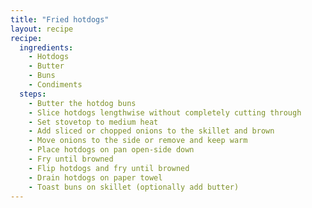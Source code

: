 ```yaml
---
title: "Fried hotdogs"
layout: recipe
recipe:
  ingredients:
    - Hotdogs
    - Butter
    - Buns
    - Condiments
  steps:
    - Butter the hotdog buns
    - Slice hotdogs lengthwise without completely cutting through
    - Set stovetop to medium heat
    - Add sliced or chopped onions to the skillet and brown
    - Move onions to the side or remove and keep warm
    - Place hotdogs on pan open-side down
    - Fry until browned
    - Flip hotdogs and fry until browned
    - Drain hotdogs on paper towel
    - Toast buns on skillet (optionally add butter)
---
```


